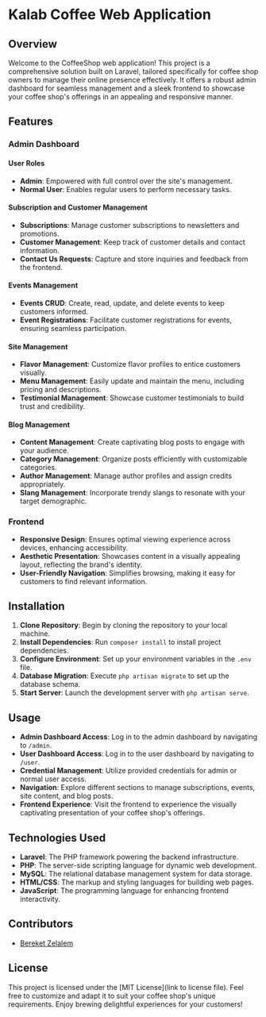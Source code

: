 # Kalab Coffee Web Application

## Overview

Welcome to the CoffeeShop web application! This project is a comprehensive solution built on Laravel, tailored specifically for coffee shop owners to manage their online presence effectively. It offers a robust admin dashboard for seamless management and a sleek frontend to showcase your coffee shop's offerings in an appealing and responsive manner.

## Features

### Admin Dashboard

#### User Roles
- **Admin**: Empowered with full control over the site's management.
- **Normal User**: Enables regular users to perform necessary tasks.

#### Subscription and Customer Management
- **Subscriptions**: Manage customer subscriptions to newsletters and promotions.
- **Customer Management**: Keep track of customer details and contact information.
- **Contact Us Requests**: Capture and store inquiries and feedback from the frontend.

#### Events Management
- **Events CRUD**: Create, read, update, and delete events to keep customers informed.
- **Event Registrations**: Facilitate customer registrations for events, ensuring seamless participation.

#### Site Management
- **Flavor Management**: Customize flavor profiles to entice customers visually.
- **Menu Management**: Easily update and maintain the menu, including pricing and descriptions.
- **Testimonial Management**: Showcase customer testimonials to build trust and credibility.

#### Blog Management
- **Content Management**: Create captivating blog posts to engage with your audience.
- **Category Management**: Organize posts efficiently with customizable categories.
- **Author Management**: Manage author profiles and assign credits appropriately.
- **Slang Management**: Incorporate trendy slangs to resonate with your target demographic.

### Frontend

- **Responsive Design**: Ensures optimal viewing experience across devices, enhancing accessibility.
- **Aesthetic Presentation**: Showcases content in a visually appealing layout, reflecting the brand's identity.
- **User-Friendly Navigation**: Simplifies browsing, making it easy for customers to find relevant information.

## Installation

1. **Clone Repository**: Begin by cloning the repository to your local machine.
2. **Install Dependencies**: Run `composer install` to install project dependencies.
3. **Configure Environment**: Set up your environment variables in the `.env` file.
4. **Database Migration**: Execute `php artisan migrate` to set up the database schema.
5. **Start Server**: Launch the development server with `php artisan serve`.

## Usage

- **Admin Dashboard Access**: Log in to the admin dashboard by navigating to `/admin`.
- **User Dashboard Access**: Log in to the user dashboard by navigating to `/user`.
- **Credential Management**: Utilize provided credentials for admin or normal user access.
- **Navigation**: Explore different sections to manage subscriptions, events, site content, and blog posts.
- **Frontend Experience**: Visit the frontend to experience the visually captivating presentation of your coffee shop's offerings.

## Technologies Used

- **Laravel**: The PHP framework powering the backend infrastructure.
- **PHP**: The server-side scripting language for dynamic web development.
- **MySQL**: The relational database management system for data storage.
- **HTML/CSS**: The markup and styling languages for building web pages.
- **JavaScript**: The programming language for enhancing frontend interactivity.

## Contributors

- [Bereket Zelalem](https://github.com/bereket-09)

## License

This project is licensed under the [MIT License](link to license file). Feel free to customize and adapt it to suit your coffee shop's unique requirements. Enjoy brewing delightful experiences for your customers!

